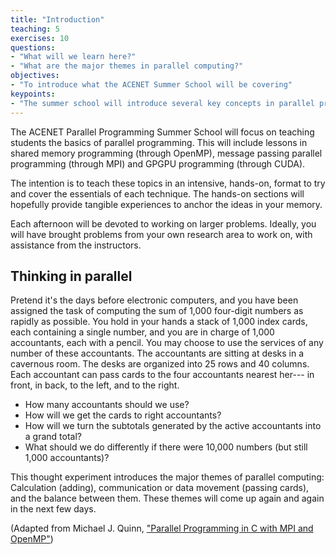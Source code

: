 ```yaml
---
title: "Introduction"
teaching: 5
exercises: 10
questions:
- "What will we learn here?"
- "What are the major themes in parallel computing?"
objectives:
- "To introduce what the ACENET Summer School will be covering"
keypoints:
- "The summer school will introduce several key concepts in parallel programming"
---
```


The ACENET Parallel Programming Summer School will focus on teaching students the basics of parallel programming. This will include lessons in shared memory programming (through OpenMP), message passing parallel programming (through MPI) and GPGPU programming (through CUDA).

The intention is to teach these topics in an intensive, hands-on, format to try and cover the essentials of each technique. The hands-on sections will hopefully provide tangible experiences to anchor the ideas in your memory.

Each afternoon will be devoted to working on larger problems. Ideally, you will have brought problems from your own research area to work on, with assistance from the instructors.

## Thinking in parallel

Pretend it's the days before electronic computers, and you have been assigned the task
of computing the sum of 1,000 four-digit numbers as rapidly as possible.
You hold in your hands a stack of 1,000 index cards, each containing a single
number, and you are in charge of 1,000 accountants, each with a pencil.
You may choose to use the services of any number of these accountants. 
The accountants are sitting at desks in a cavernous room. The desks are organized
into 25 rows and 40 columns. Each accountant can pass cards to the four
accountants nearest her--- in front, in back, to the left, and to the right.
- How many accountants should we use?
- How will we get the cards to right accountants?
- How will we turn the subtotals generated by the active accountants into a grand total?
- What should we do differently if there were 10,000 numbers (but still 1,000 accountants)?

This thought experiment introduces the major themes of parallel computing:
Calculation (adding), communication or data movement (passing cards), and the balance between
them. These themes will come up again and again in the next few days.
 
(Adapted from Michael J. Quinn, ["Parallel Programming in C with MPI and OpenMP"](https://www.amazon.com/Parallel-Programming-Openmp-Michael-2008-01-01/dp/B01F81TFD8/ref=sr_1_2?ie=UTF8&qid=1496073113&sr=8-2&keywords=Michael+J.+Quinn%2C+%22Parallel+Programming+in+C+with+MPI+and+OpenMP%22))
